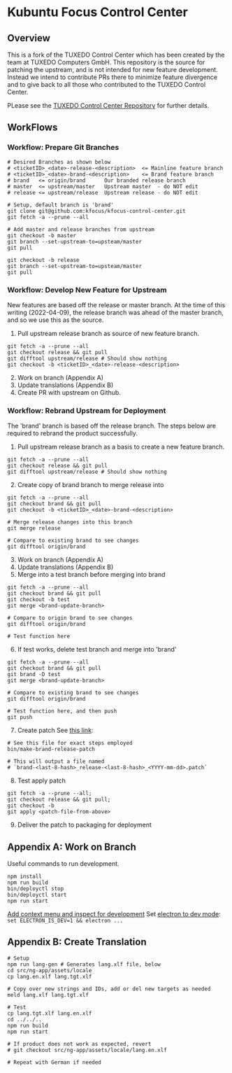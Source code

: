 # Kubuntu Focus Control Center

## Overview
This is a fork of the TUXEDO Control Center which has been created by the team
at TUXEDO Computers GmbH. This repository is the source for patching the
upstream, and is not intended for new feature development. Instead we intend
to contribute PRs there to minimize feature divergence and to give back to all
those who contributed to the TUXEDO Control Center.

PLease see the [TUXEDO Control Center Repository][L0010] for further details.

## WorkFlows
### Workflow: Prepare Git Branches
```
# Desired Branches as shown below
# <ticketID>_<date>-release-<description>  <= Mainline feature branch
# <ticketID>_<date>-brand-<description>    <= Brand feature branch
# brand   <= origin/brand      Our branded release branch
# master  <= upstream/master   Upstream master  - do NOT edit
# release <= upstream/release  Upstream release - do NOT edit

# Setup, default branch is 'brand'
git clone git@github.com:kfocus/kfocus-control-center.git
git fetch -a --prune --all

# Add master and release branches from upstream
git checkout -b master
git branch --set-upstream-to=upsteam/master
git pull

git checkout -b release
git branch --set-upstream-to=upsteam/master
git pull
```

### Workflow: Develop New Feature for Upstream

New features are based off the release or master branch. At the time of this
writing (2022-04-09), the release branch was ahead of the master branch, and
so we use this as the source.

1. Pull upstream release branch as source of new feature branch.

```
git fetch -a --prune --all
git checkout release && git pull
git difftool upstream/release # Should show nothing
git checkout -b <ticketID>_<date>-release-<description>
```

2. Work on branch (Appendix A)
3. Update translations (Appendix B)
4. Create PR with upstream on Github.

### Workflow: Rebrand Upstream for Deployment

The 'brand' branch is based off the release branch. The steps below are
required to rebrand the product successfully.

1. Pull upstream release branch as a basis to create a new feature branch.
```
git fetch -a --prune --all
git checkout release && git pull
git difftool upstream/release # Should show nothing
```

2. Create copy of brand branch to merge release into
```
git fetch -a --prune --all
git checkout brand && git pull
git checkout -b <ticketID>_<date>-brand-<description>

# Merge release changes into this branch
git merge release

# Compare to existing brand to see changes
git difftool origin/brand
```

3. Work on branch (Appendix A)
4. Update translations (Appendix B)
5. Merge into a test branch before merging into brand
```
git fetch -a --prune --all
git checkout brand && git pull
git checkout -b test
git merge <brand-update-branch>

# Compare to origin brand to see changes
git difftool origin/brand

# Test function here
```

6. If test works, delete test branch and merge 
   <brand-update-branch> into 'brand'
```
git fetch -a --prune --all
git checkout brand && git pull
git brand -D test
git merge <brand-update-branch>

# Compare to existing brand to see changes
git difftool origin/brand

# Test function here, and then push
git push
```

7. Create patch
See [this link][L0030]:
```'
# See this file for exact steps employed
bin/make-brand-release-patch

# This will output a file named 
# `brand-<last-8-hash>_release-<last-8-hash>_<YYYY-mm-dd>.patch`
```

8. Test apply patch
```
git fetch -a --prune --all;
git checkout release && git pull;
git checkout -b 
git apply <patch-file-from-above>
```

9. Deliver the patch to packaging for deployment

## Appendix A: Work on Branch

Useful commands to run development.
```
npm install
npm run build
bin/deployctl stop
bin/deployctl start
npm run start
```

[Add context menu and inspect for development][L0010]
Set [electron to dev mode][L0020]: `set ELECTRON_IS_DEV=1 && electron ...`

## Appendix B: Create Translation
```
# Setup
npm run lang-gen # Generates lang.xlf file, below
cd src/ng-app/assets/locale
cp lang.en.xlf lang.tgt.xlf

# Copy over new strings and IDs, add or del new targets as needed
meld lang.xlf lang.tgt.xlf 

# Test
cp lang.tgt.xlf lang.en.xlf
cd ../../..
npm run build
npm run start

# If product does not work as expected, revert
# git checkout src/ng-app/assets/locale/lang.en.xlf

# Repeat with German if needed
```

[L0010]:https://www.npmjs.com/package/electron-context-menu
[L0020]:https://stackoverflow.com/questions/59019091/electron-run-in-production-mode
[L0030]:https://stackoverflow.com/questions/42695555


